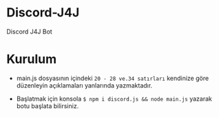 # Discord-J4J
Discord J4J Bot

# Kurulum

- main.js dosyasının içindeki `20 - 28 ve.34 satırları` kendinize göre düzenleyin açıklamaları yanlarında yazmaktadır.

- Başlatmak için konsola `$ npm i discord.js && node main.js` yazarak botu başlata bilirsiniz.
